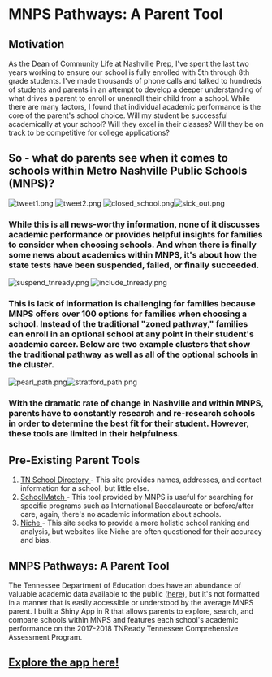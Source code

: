 # MNPS Pathways: A Parent Tool

## Motivation
As the Dean of Community Life at Nashville Prep, I've spent the last two years working to ensure our school is fully enrolled with 5th through 8th grade students. I've made thousands of phone calls and talked to hundreds of students and parents in an attempt to develop a deeper understanding of what drives a parent to enroll or unenroll their child from a school. While there are many factors, I found that individual academic performance is the core of the parent's school choice. Will my student be successful academically at your school? Will they excel in their classes? Will they be on track to be competitive for college applications?

## So - what do parents see when it comes to schools within Metro Nashville Public Schools (MNPS)? 

![tweet1.png](https://images.zenhubusercontent.com/5cdb5abcd74bd07972d55a30/e44955d4-7b51-4837-80d5-99c3c6bae2ad)
![tweet2.png](https://images.zenhubusercontent.com/5cdb5abcd74bd07972d55a30/72f64065-ae91-4dba-bb4c-ba4f59915233)
![closed_school.png](https://images.zenhubusercontent.com/5cdb5abcd74bd07972d55a30/0a3b5cc3-5ee4-431c-973b-da8c638b4ab6)![sick_out.png](https://images.zenhubusercontent.com/5cdb5abcd74bd07972d55a30/68554dc3-8cdf-4975-9baa-8962070cc6ee)

### While this is all news-worthy information, none of it discusses academic performance or provides helpful insights for families to consider when choosing schools. And when there is finally some news about academics within MNPS, it's about how the state tests have been suspended, failed, or finally succeeded. 

![suspend_tnready.png](https://images.zenhubusercontent.com/5cdb5abcd74bd07972d55a30/3bf21891-8dfa-4a9e-bf80-456cd8fe9710)
![include_tnready.png](https://images.zenhubusercontent.com/5cdb5abcd74bd07972d55a30/85087c52-e276-4ba6-b757-ec52ebb908b0)

### This is lack of information is challenging for families because MNPS offers over 100 options for families when choosing a school. Instead of the traditional "zoned pathway," families can enroll in an optional school at any point in their student's academic career. Below are two example clusters that show the traditional pathway as well as all of the optional schools in the cluster.

![pearl_path.png](https://images.zenhubusercontent.com/5cdb5abcd74bd07972d55a30/21f1cf3c-9a67-49a3-bcb6-9b91751eec18)![stratford_path.png](https://images.zenhubusercontent.com/5cdb5abcd74bd07972d55a30/c112ded6-6611-4408-a582-f1e25f7fca30)

### With the dramatic rate of change in Nashville and within MNPS, parents have to constantly research and re-research schools in order to determine the best fit for their student. However, these tools are limited in their helpfulness.

## Pre-Existing Parent Tools
1. <a href="https://k-12.education.tn.gov/sde/"> TN School Directory </a> - This site provides names, addresses, and contact information for a school, but little else.
2. <a href="https://schoolmatch.mnps.org/"> SchoolMatch </a> - This tool provided by MNPS is useful for searching for specific programs such as International Baccalaureate or before/after care, again, there's no academic information about schools. 
3. <a href="https://www.niche.com/k12/d/metro-nashville-public-schools-tn/#schools"> Niche </a> - This site seeks to provide a more holistic school ranking and analysis, but websites like Niche are often questioned for their accuracy and bias.

## MNPS Pathways: A Parent Tool
The Tennessee Department of Education does have an abundance of valuable academic data available to the public (<a href="https://www.tn.gov/education/data/data-downloads.html">here</a>), but it's not formatted in a manner that is easily accessible or understood by the average MNPS parent. I built a Shiny App in R that allows parents to explore, search, and compare schools within MNPS and features each school's academic performance on the 2017-2018 TNReady Tennessee Comprehensive Assessment Program. 

## <a href="https://rabram.shinyapps.io/mnps_pathway_analysis/"> Explore the app here! </a>
